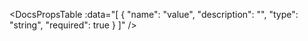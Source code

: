 <!-- This file was automatic generated. Do not edit it manually -->

<DocsPropsTable :data="[
  {
    "name": "value",
    "description": "",
    "type": "string",
    "required": true
  }
]" />
